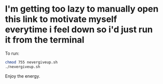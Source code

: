 # I'm getting too lazy to manually open this link to motivate myself everytime i feel down so i'd just run it from the terminal

To run:

```bash
chmod 755 nevergiveup.sh
./nevergiveup.sh
```

Enjoy the energy.
